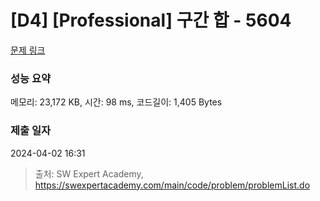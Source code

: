 # [D4] [Professional] 구간 합 - 5604 

[문제 링크](https://swexpertacademy.com/main/code/problem/problemDetail.do?contestProbId=AWXGGNB6cnEDFAUo) 

### 성능 요약

메모리: 23,172 KB, 시간: 98 ms, 코드길이: 1,405 Bytes

### 제출 일자

2024-04-02 16:31



> 출처: SW Expert Academy, https://swexpertacademy.com/main/code/problem/problemList.do